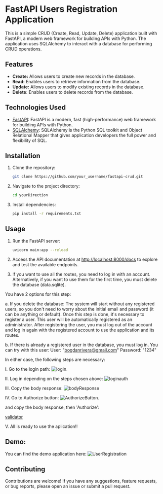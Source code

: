 # FastAPI Users Registration Application
This is a simple CRUD (Create, Read, Update, Delete) application built with FastAPI, a modern web framework for building APIs with Python. The application uses SQLAlchemy to interact with a database for performing CRUD operations.

## Features

- **Create:** Allows users to create new records in the database.
- **Read:** Enables users to retrieve information from the database.
- **Update:** Allows users to modify existing records in the database.
- **Delete:** Enables users to delete records from the database.

## Technologies Used

- [FastAPI](https://fastapi.tiangolo.com/): FastAPI is a modern, fast (high-performance) web framework for building APIs with Python.
- [SQLAlchemy](https://www.sqlalchemy.org/): SQLAlchemy is the Python SQL toolkit and Object Relational Mapper that gives application developers the full power and flexibility of SQL.

## Installation

1. Clone the repository:

    ```bash
    git clone https://github.com/your_username/fastapi-crud.git
    ```

2. Navigate to the project directory:

    ```bash
    cd yourDirection
    ```

3. Install dependencies:

    ```bash
    pip install -r requirements.txt
    ```

## Usage

1. Run the FastAPI server:

    ```bash
    uvicorn main:app --reload
    ```

2. Access the API documentation at [http://localhost:8000/docs](http://localhost:8000/docs) to explore and test the available endpoints.
3. If you want to use all the routes, you need to log in with an account. Alternatively, if you want to use them for the first time, you must delete the database (data.sqlite).

You have 2 options for this step:

a. If you delete the database:
The system will start without any registered users, so you don't need to worry about the initial email and password (it can be anything or default). Once this step is done, it's necessary to register a user. This user will be automatically registered as an administrator. After registering the user, you must log out of the account and log in again with the registered account to use the application and its routes.

b. If there is already a registered user in the database, you must log in. You can try with this user:
User: "bogdanrivera@gmail.com"
Password: "1234"

In either case, the following steps are necessary:

I. Go to the login path:
![login](https://github.com/BogdanRivera/User-registration-app-FastApi-Backend/assets/121648408/97c7f6cd-cda3-4815-87e7-936187d5ff8e).

II. Log in depending on the steps chosen above:
![loginauth](https://github.com/BogdanRivera/User-registration-app-FastApi-Backend/assets/121648408/a33275b7-e284-4932-977b-2dcb05c9c819)

III. Copy the body response: 
![bodyResponse](https://github.com/BogdanRivera/User-registration-app-FastApi-Backend/assets/121648408/2e0813c8-340f-4c3e-8315-7b66ca574a35)

IV. Go to Authorize button: 
![AuthorizeButton](https://github.com/BogdanRivera/User-registration-app-FastApi-Backend/assets/121648408/1c2de27a-0288-4d53-9fe1-6cda0bc8df0e).


and copy the body response, then 'Authorize': 


[validator](https://github.com/BogdanRivera/User-registration-app-FastApi-Backend/assets/121648408/df1e0ec8-1b87-45a2-9f3d-a910308194d6)



V. All is ready to use the aplication!!

## Demo: 
You can find the demo application here: ![UserRegistration](https://user-registration-app-fastapi-backend.onrender.com/) 

## Contributing

Contributions are welcome! If you have any suggestions, feature requests, or bug reports, please open an issue or submit a pull request.


